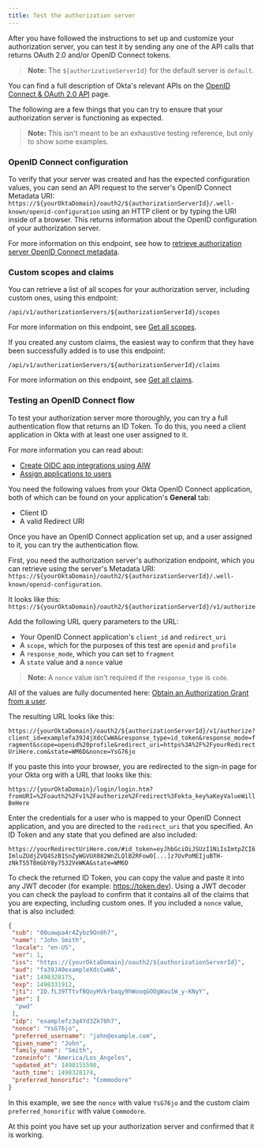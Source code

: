 ```yaml
---
title: Test the authorization server
---
```


After you have followed the instructions to set up and customize your authorization server, you can test it by sending any one of the API calls that returns OAuth 2.0 and/or OpenID Connect tokens.

> **Note:** The `${authorizationServerId}` for the default server is `default`.

You can find a full description of Okta's relevant APIs on the [OpenID Connect & OAuth 2.0 API](/docs/reference/api/oidc/) page.

The following are a few things that you can try to ensure that your authorization server is functioning as expected.

> **Note:** This isn't meant to be an exhaustive testing reference, but only to show some examples.

### OpenID Connect configuration

To verify that your server was created and has the expected configuration values, you can send an API request to the server's OpenID Connect Metadata URI: `https://${yourOktaDomain}/oauth2/${authorizationServerId}/.well-known/openid-configuration` using an HTTP client or by typing the URI inside of a browser. This returns information about the OpenID configuration of your authorization server.

For more information on this endpoint, see how to [retrieve authorization server OpenID Connect metadata](/docs/reference/api/oidc/#well-known-openid-configuration).

### Custom scopes and claims

You can retrieve a list of all scopes for your authorization server, including custom ones, using this endpoint:

`/api/v1/authorizationServers/${authorizationServerId}/scopes`

For more information on this endpoint, see [Get all scopes](/docs/reference/api/authorization-servers/#get-all-scopes).

If you created any custom claims, the easiest way to confirm that they have been successfully added is to use this endpoint:

`/api/v1/authorizationServers/${authorizationServerId}/claims`

For more information on this endpoint, see [Get all claims](/docs/reference/api/authorization-servers/#get-all-claims).

### Testing an OpenID Connect flow

To test your authorization server more thoroughly, you can try a full authentication flow that returns an ID Token. To do this, you need a client application in Okta with at least one user assigned to it.

For more information you can read about:

- [Create OIDC app integrations using AIW](https://help.okta.com/okta_help.htm?id=ext_Apps_App_Integration_Wizard-oidc)
- [Assign applications to users](https://help.okta.com/okta_help.htm?id=ext-assign-apps)

You need the following values from your Okta OpenID Connect application, both of which can be found on your application's **General** tab:

- Client ID
- A valid Redirect URI

Once you have an OpenID Connect application set up, and a user assigned to it, you can try the authentication flow.

First, you need the authorization server's authorization endpoint, which you can retrieve using the server's Metadata URI: `https://${yourOktaDomain}/oauth2/${authorizationServerId}/.well-known/openid-configuration`.

It looks like this:
`https://${yourOktaDomain}/oauth2/${authorizationServerId}/v1/authorize`

Add the following URL query parameters to the URL:

- Your OpenID Connect application's `client_id` and `redirect_uri`
- A `scope`, which for the purposes of this test are `openid` and `profile`
- A `response_mode`, which you can set to `fragment`
- A `state` value and a `nonce` value

> **Note:** A `nonce` value isn't required if the `response_type` is `code`.

All of the values are fully documented here: [Obtain an Authorization Grant from a user](/docs/reference/api/oidc/#authorize).

The resulting URL looks like this:

`https://{yourOktaDomain}/oauth2/${authorizationServerId}/v1/authorize?client_id=examplefa39J4jXdcCwWA&response_type=id_token&response_mode=fragment&scope=openid%20profile&redirect_uri=https%3A%2F%2FyourRedirectUriHere.com&state=WM6D&nonce=YsG76jo`

If you paste this into your browser, you are redirected to the sign-in page for your Okta org with a URL that looks like this:

`https://{yourOktaDomain}/login/login.htm?fromURI=%2Foauth2%2Fv1%2Fauthorize%2Fredirect%3Fokta_key%aKeyValueWillBeHere`

Enter the credentials for a user who is mapped to your OpenID Connect application, and you are directed to the `redirect_uri` that you specified. An ID Token and any state that you defined are also included:

`https://yourRedirectUriHere.com/#id_token=eyJhbGciOiJSUzI1NiIsImtpZCI6ImluZUdjZVQ4SzB1SnZyWGVUX082WnZLQlB2RFowO[...]z7UvPoMEIjuBTH-zNkTS5T8mGbY8y7532VeWKA&state=WM6D`

To check the returned ID Token, you can copy the value and paste it into any JWT decoder (for example: <https://token.dev>). Using a JWT decoder you can check the payload to confirm that it contains all of the claims that you are expecting, including custom ones. If you included a `nonce` value, that is also included:

```json
{
 "sub": "00uawpa4r4Zybz9On0h7",
 "name": "John Smith",
 "locale": "en-US",
 "ver": 1,
 "iss": "https://{yourOktaDomain}/oauth2/${authorizationServerId}",
 "aud": "fa39J40exampleXdcCwWA",
 "iat": 1498328175,
 "exp": 1498331912,
 "jti": "ID.fL39TTtvfBQoyHVkrbaqy9hWooqGOOgWau1W_y-KNyY",
 "amr": [
  "pwd"
 ],
 "idp": "examplefz3q4Yd3Zk70h7",
 "nonce": "YsG76jo",
 "preferred_username": "john@example.com",
 "given_name": "John",
 "family_name": "Smith",
 "zoneinfo": "America/Los_Angeles",
 "updated_at": 1498155598,
 "auth_time": 1498328174,
 "preferred_honorific": "Commodore"
}
```

In this example, we see the `nonce` with value `YsG76jo` and the custom claim `preferred_honorific` with value `Commodore`.

At this point you have set up your authorization server and confirmed that it is working.
